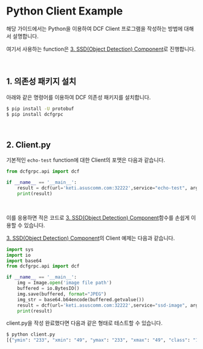 # Python Client Example

해당 가이드에서는 Python을 이용하여 DCF Client 프로그램을 작성하는 방법에 대해서 설명합니다.



여기서 사용하는 function은 [3. SSD(Object Detection) Component](SSD(Object_Detection)_Component_Tutorial.md)로 진행합니다.

​    

## 1. 의존성 패키지 설치

아래와 같은 명령어를 이용하여 DCF 의존성 패키지를 설치합니다.



```bash
$ pip install -U protobuf
$ pip install dcfgrpc
```

​    

## 2. Client.py

기본적인 `echo-test` function에 대한 Client의 포맷은 다음과 같습니다.

```python
from dcfgrpc.api import dcf

if __name__ == '__main__':
    result = dcf(url='keti.asuscomm.com:32222',service="echo-test", arg="hello world".encode())
    print(result)
```

​    

이를 응용하면 적은 코드로 [3. SSD(Object Detection) Component](SSD(Object_Detection)_Component_Tutorial.md)함수를 손쉽게 이용할 수 있습니다.



[3. SSD(Object Detection) Component](SSD(Object_Detection)_Component_Tutorial.md)의 Client 예제는 다음과 같습니다.

```python
import sys
import io
import base64
from dcfgrpc.api import dcf

if __name__ == '__main__':
    img = Image.open('image file path')
    buffered = io.BytesIO()
    img.save(buffered, format="JPEG")
    img_str = base64.b64encode(buffered.getvalue())
    result = dcf(url='keti.asuscomm.com:32222',service="ssd-image", arg=img_str)
    print(result)
```



client.py을 작성 완료했다면 다음과 같은 형태로 테스트할 수 있습니다.

```bash
$ python client.py
[{"ymin": "233", "xmin": "49", "ymax": "233", "xmax": "49", "class": "12", "confidence": "0.9948125"}, {"ymin": "233", "xmin": "49", "ymax": "233", "xmax": "49", "class": "12", "confidence": "0.9948125"}]
```

​    
